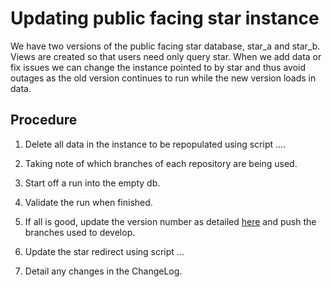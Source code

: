 # Updating public facing star instance

We have two versions of the public facing star database, star_a and star_b.
Views are created so that users need only query star.
When we add data or fix issues we can change the instance pointed to by star and thus avoid outages as the old version continues to run while the new version loads in data.

## Procedure

   1. Delete all data in the instance to be repopulated using script ....

   1. Taking note of which branches of each repository are being used.

   1. Start off a run into the empty db.

   1. Validate the run when finished.

   1. If all is good, update the version number as detailed [here](repo-versioning.md) and push the branches used to develop. 

   1. Update the star redirect using script ...

   1. Detail any changes in the ChangeLog.
